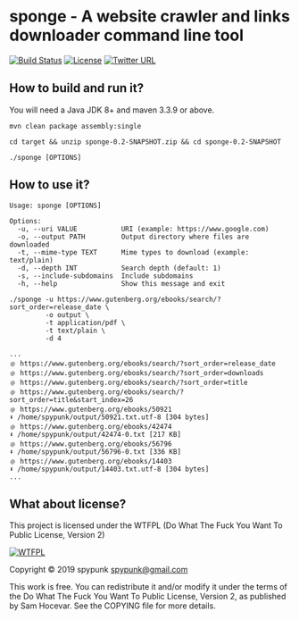# sponge - A website crawler and links downloader command line tool
[![Build Status](https://travis-ci.org/spypunk/sponge.svg?branch=master)](https://travis-ci.org/spypunk/sponge)
[![License](http://www.wtfpl.net/wp-content/uploads/2012/12/wtfpl-badge-4.png)](http://www.wtfpl.net/)
[![Twitter URL](https://img.shields.io/twitter/url/https/twitter.com/fold_left.svg?style=social&label=Follow)](https://twitter.com/spypunkk)
## How to build and run it?
You will need a Java JDK 8+ and maven 3.3.9 or above.
~~~
mvn clean package assembly:single

cd target && unzip sponge-0.2-SNAPSHOT.zip && cd sponge-0.2-SNAPSHOT

./sponge [OPTIONS]
~~~
## How to use it?
~~~
Usage: sponge [OPTIONS]

Options:
  -u, --uri VALUE           URI (example: https://www.google.com)
  -o, --output PATH         Output directory where files are downloaded
  -t, --mime-type TEXT      Mime types to download (example: text/plain)
  -d, --depth INT           Search depth (default: 1)
  -s, --include-subdomains  Include subdomains
  -h, --help                Show this message and exit
~~~
~~~
./sponge -u https://www.gutenberg.org/ebooks/search/?sort_order=release_date \
         -o output \
         -t application/pdf \
         -t text/plain \
         -d 4

...
﹫ https://www.gutenberg.org/ebooks/search/?sort_order=release_date
﹫ https://www.gutenberg.org/ebooks/search/?sort_order=downloads
﹫ https://www.gutenberg.org/ebooks/search/?sort_order=title
﹫ https://www.gutenberg.org/ebooks/search/?sort_order=title&start_index=26
﹫ https://www.gutenberg.org/ebooks/50921
⬇ /home/spypunk/output/50921.txt.utf-8 [304 bytes]
﹫ https://www.gutenberg.org/ebooks/42474
⬇ /home/spypunk/output/42474-0.txt [217 KB]
﹫ https://www.gutenberg.org/ebooks/56796
⬇ /home/spypunk/output/56796-0.txt [336 KB]
﹫ https://www.gutenberg.org/ebooks/14403
⬇ /home/spypunk/output/14403.txt.utf-8 [304 bytes]
...
~~~
## What about license?
This project is licensed under the WTFPL (Do What The Fuck You Want To Public License, Version 2)

[![WTFPL](http://www.wtfpl.net/wp-content/uploads/2012/12/logo-220x1601.png)](http://www.wtfpl.net/)

Copyright © 2019 spypunk [spypunk@gmail.com](mailto:spypunk@gmail.com)

This work is free. You can redistribute it and/or modify it under the terms of the Do What The Fuck You Want To Public License, Version 2, as published by Sam Hocevar. See the COPYING file for more details.